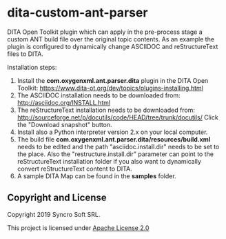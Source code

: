 # dita-custom-ant-parser
DITA Open Toolkit plugin which can apply in the pre-process stage a custom ANT build file over the original topic contents.
As an example the plugin is configured to dynamically change ASCIIDOC and reStructureText files to DITA. 

Installation steps:

1. Install the **com.oxygenxml.ant.parser.dita** plugin in the DITA Open Toolkit: https://www.dita-ot.org/dev/topics/plugins-installing.html
1. The ASCIIDOC installation needs to be downloaded from: http://asciidoc.org/INSTALL.html
1. The reStructureText installation needs to be downloaded from: http://sourceforge.net/p/docutils/code/HEAD/tree/trunk/docutils/ 
Click the "Download snapshot" button.
1. Install also a Python interpreter version 2.x on your local computer.
1. The build file **com.oxygenxml.ant.parser.dita/resources/build.xml** needs to be edited and the path "asciidoc.install.dir" needs to be set to the place. Also the "restructure.install.dir" parameter can point to the reStructureText installation folder if you also want to dynamically convert reStructureText content to DITA.
1. A sample DITA Map can be found in the **samples** folder.

Copyright and License
---------------------
Copyright 2019 Syncro Soft SRL.

This project is licensed under [Apache License 2.0](https://github.com/oxygenxml/dita-asciidoc/blob/master/LICENSE)
